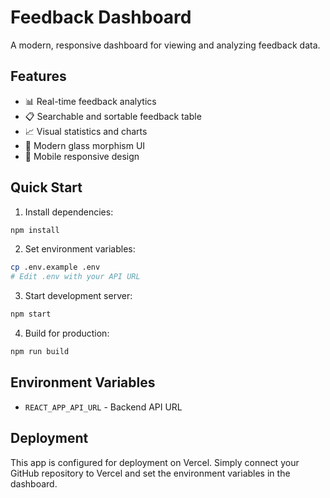 # Feedback Dashboard

A modern, responsive dashboard for viewing and analyzing feedback data.

## Features

- 📊 Real-time feedback analytics
- 📋 Searchable and sortable feedback table
- 📈 Visual statistics and charts
- 🎨 Modern glass morphism UI
- 📱 Mobile responsive design

## Quick Start

1. Install dependencies:
```bash
npm install
```

2. Set environment variables:
```bash
cp .env.example .env
# Edit .env with your API URL
```

3. Start development server:
```bash
npm start
```

4. Build for production:
```bash
npm run build
```

## Environment Variables

- `REACT_APP_API_URL` - Backend API URL

## Deployment

This app is configured for deployment on Vercel. Simply connect your GitHub repository to Vercel and set the environment variables in the dashboard.
